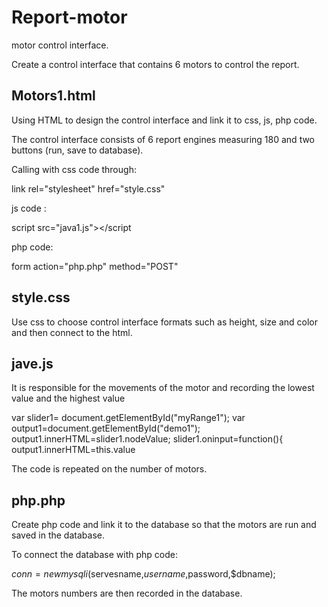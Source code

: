 # Report-motor
motor control interface.

Create a control interface that contains 6 motors to control the report.
## Motors1.html
Using HTML to design the control interface and link it to  css, js, php code.

The control interface consists of 6 report engines measuring 180 and two buttons (run, save to database).

Calling with css code through:

 link rel="stylesheet" href="style.css"
 
 js code :
 
 script src="java1.js"></script
      
php code:

form action="php.php" method="POST"

## style.css

Use css to choose control interface formats such as height, size and color and then connect to the html.

## jave.js

It is responsible for the movements of the motor and recording the lowest value and the highest value

var slider1= document.getElementById("myRange1");
var output1=document.getElementById("demo1");
output1.innerHTML=slider1.nodeValue;
slider1.oninput=function(){
        output1.innerHTML=this.value
        
 The code is repeated on the number of motors.
 
 ## php.php
 
 Create php code and link it to the database so that the  motors are run and saved in the database.
 
To connect the database with php code:

$conn=new mysqli($servesname,$username,$password,$dbname);

The  motors numbers are then recorded in the database.


